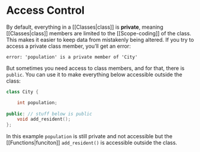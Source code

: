 # Access Control

By default, everything in a [[Classes|class]] is **private**, meaning [[Classes|class]] members are limited to the [[Scope-coding]] of the class. This makes it easier to keep data from mistakenly being altered. If you try to access a private class member, you’ll get an error:

```error
error: 'population' is a private member of 'City'
```

But sometimes you need access to class members, and for that, there is `public`. You can use it to make everything below accessible outside the class:

```cpp
class City {

	int population;  
	
public: // stuff below is public  
	void add_resident(); 
};
```

In this example `population` is still private and not accessible but the [[Functions|funciton]] `add_resident()` is accessible outside the class.